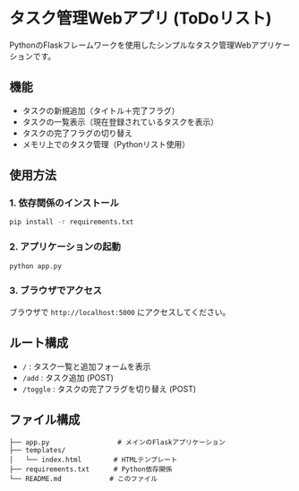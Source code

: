 # タスク管理Webアプリ (ToDoリスト)

PythonのFlaskフレームワークを使用したシンプルなタスク管理Webアプリケーションです。

## 機能

- タスクの新規追加（タイトル＋完了フラグ）
- タスクの一覧表示（現在登録されているタスクを表示）
- タスクの完了フラグの切り替え
- メモリ上でのタスク管理（Pythonリスト使用）

## 使用方法

### 1. 依存関係のインストール

```bash
pip install -r requirements.txt
```

### 2. アプリケーションの起動

```bash
python app.py
```

### 3. ブラウザでアクセス

ブラウザで `http://localhost:5000` にアクセスしてください。

## ルート構成

- `/` : タスク一覧と追加フォームを表示
- `/add` : タスク追加 (POST)
- `/toggle` : タスクの完了フラグを切り替え (POST)

## ファイル構成

```
├── app.py                 # メインのFlaskアプリケーション
├── templates/
│   └── index.html        # HTMLテンプレート
├── requirements.txt      # Python依存関係
└── README.md            # このファイル
```